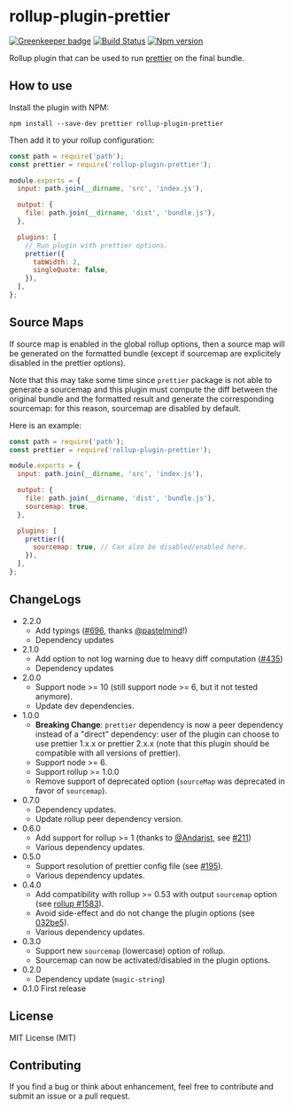 # rollup-plugin-prettier

[![Greenkeeper badge](https://badges.greenkeeper.io/mjeanroy/rollup-plugin-prettier.svg)](https://greenkeeper.io/)
[![Build Status](https://travis-ci.org/mjeanroy/rollup-plugin-prettier.svg?branch=master)](https://travis-ci.org/mjeanroy/rollup-plugin-prettier)
[![Npm version](https://badge.fury.io/js/rollup-plugin-prettier.svg)](https://badge.fury.io/js/rollup-plugin-prettier)

Rollup plugin that can be used to run [prettier](http://npmjs.com/package/prettier) on the final bundle.

## How to use

Install the plugin with NPM:

`npm install --save-dev prettier rollup-plugin-prettier`

Then add it to your rollup configuration:

```javascript
const path = require('path');
const prettier = require('rollup-plugin-prettier');

module.exports = {
  input: path.join(__dirname, 'src', 'index.js'),

  output: {
    file: path.join(__dirname, 'dist', 'bundle.js'),
  },

  plugins: [
    // Run plugin with prettier options.
    prettier({
      tabWidth: 2,
      singleQuote: false,
    }),
  ],
};
```

## Source Maps

If source map is enabled in the global rollup options, then a source map will be generated on the formatted bundle (except if sourcemap are explicitely disabled in the prettier options).

Note that this may take some time since `prettier` package is not able to generate a sourcemap and this plugin must compute the diff between the original bundle and the formatted result and generate the corresponding sourcemap: for this reason, sourcemap are disabled by default.

Here is an example:

```javascript
const path = require('path');
const prettier = require('rollup-plugin-prettier');

module.exports = {
  input: path.join(__dirname, 'src', 'index.js'),

  output: {
    file: path.join(__dirname, 'dist', 'bundle.js'),
    sourcemap: true,
  },

  plugins: [
    prettier({
      sourcemap: true, // Can also be disabled/enabled here.
    }),
  ],
};
```

## ChangeLogs

- 2.2.0
  - Add typings ([#696](https://github.com/mjeanroy/rollup-plugin-prettier/pull/696), thanks [@pastelmind](https://github.com/pastelmind)!)
  - Dependency updates
- 2.1.0
  - Add option to not log warning due to heavy diff computation ([#435](https://github.com/mjeanroy/rollup-plugin-prettier/pull/435))
  - Dependency updates
- 2.0.0
  - Support node >= 10 (still support node >= 6, but it not tested anymore).
  - Update dev dependencies.
- 1.0.0
  - **Breaking Change**: `prettier` dependency is now a peer dependency instead of a "direct" dependency: user of the plugin can choose to use prettier 1.x.x or prettier 2.x.x (note that this plugin should be compatible with all versions of prettier).
  - Support node >= 6.
  - Support rollup >= 1.0.0
  - Remove support of deprecated option (`sourceMap` was deprecated in favor of `sourcemap`).
- 0.7.0
  - Dependency updates.
  - Update rollup peer dependency version.
- 0.6.0
  - Add support for rollup >= 1 (thanks to [@Andarist](https://github.com/Andarist), see [#211](https://github.com/mjeanroy/rollup-plugin-prettier/pull/211))
  - Various dependency updates.
- 0.5.0
  - Support resolution of prettier config file (see [#195](https://github.com/mjeanroy/rollup-plugin-prettier/issues/195)).
  - Various dependency updates.
- 0.4.0
  - Add compatibility with rollup >= 0.53 with output `sourcemap` option (see [rollup #1583](https://github.com/rollup/rollup/issues/1583)).
  - Avoid side-effect and do not change the plugin options (see [032be5](https://github.com/mjeanroy/rollup-plugin-prettier/commit/032be56317ab83cd87c2460f1dadc05a617c0d12)).
  - Various dependency updates.
- 0.3.0
  - Support new `sourcemap` (lowercase) option of rollup.
  - Sourcemap can now be activated/disabled in the plugin options.
- 0.2.0
  - Dependency update (`magic-string`)
- 0.1.0 First release

## License

MIT License (MIT)

## Contributing

If you find a bug or think about enhancement, feel free to contribute and submit an issue or a pull request.

